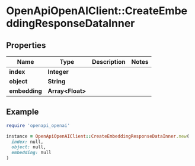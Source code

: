 # OpenApiOpenAIClient::CreateEmbeddingResponseDataInner

## Properties

| Name | Type | Description | Notes |
| ---- | ---- | ----------- | ----- |
| **index** | **Integer** |  |  |
| **object** | **String** |  |  |
| **embedding** | **Array&lt;Float&gt;** |  |  |

## Example

```ruby
require 'openapi_openai'

instance = OpenApiOpenAIClient::CreateEmbeddingResponseDataInner.new(
  index: null,
  object: null,
  embedding: null
)
```

